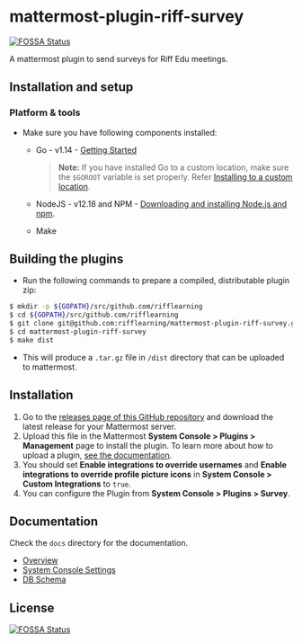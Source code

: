 # mattermost-plugin-riff-survey
[![FOSSA Status](https://app.fossa.com/api/projects/git%2Bgithub.com%2FBrightscout%2Fmattermost-plugin-riff-survey.svg?type=shield)](https://app.fossa.com/projects/git%2Bgithub.com%2FBrightscout%2Fmattermost-plugin-riff-survey?ref=badge_shield)


A mattermost plugin to send surveys for Riff Edu meetings.

## Installation and setup

### Platform & tools

- Make sure you have following components installed:

  - Go - v1.14 - [Getting Started](https://golang.org/doc/install)
    > **Note:** If you have installed Go to a custom location, make sure the `$GOROOT` variable is set properly. Refer [Installing to a custom location](https://golang.org/doc/install#install).

  - NodeJS - v12.18 and NPM - [Downloading and installing Node.js and npm](https://docs.npmjs.com/getting-started/installing-node).

  - Make

## Building the plugins

- Run the following commands to prepare a compiled, distributable plugin zip:

```bash
$ mkdir -p ${GOPATH}/src/github.com/rifflearning
$ cd ${GOPATH}/src/github.com/rifflearning
$ git clone git@github.com:rifflearning/mattermost-plugin-riff-survey.git
$ cd mattermost-plugin-riff-survey
$ make dist
```

- This will produce a `.tar.gz` file in `/dist` directory that can be uploaded to mattermost.

## Installation

1. Go to the [releases page of this GitHub repository](https://github.com/rifflearning/mattermost-plugin-survey/releases/latest) and download the latest release for your Mattermost server.
2. Upload this file in the Mattermost **System Console > Plugins > Management** page to install the plugin. To learn more about how to upload a plugin, [see the documentation](https://docs.mattermost.com/administration/plugins.html#plugin-uploads).
3. You should set **Enable integrations to override usernames** and **Enable integrations to override profile picture icons** in **System Console > Custom Integrations** to `true`.
4. You can configure the Plugin from **System Console > Plugins > Survey**.

## Documentation

Check the `docs` directory for the documentation.

- [Overview](docs/overview.md)
- [System Console Settings](docs/system_console_settings.md)
- [DB Schema](docs/db_schema.md)


## License
[![FOSSA Status](https://app.fossa.com/api/projects/git%2Bgithub.com%2FBrightscout%2Fmattermost-plugin-riff-survey.svg?type=large)](https://app.fossa.com/projects/git%2Bgithub.com%2FBrightscout%2Fmattermost-plugin-riff-survey?ref=badge_large)